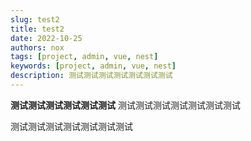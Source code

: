 ```yaml
---
slug: test2
title: test2
date: 2022-10-25
authors: nox
tags: [project, admin, vue, nest]
keywords: [project, admin, vue, nest]
description: 测试测试测试测试测试测试测试
---
```


**测试测试测试测试测试测试**
测试测试测试测试测试测试测试

测试测试测试测试测试测试测试

<!-- truncate -->
